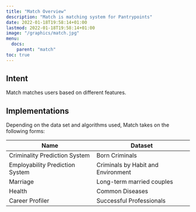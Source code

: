 ```yaml
---
title: "Match Overview"
description: "Match is matching system for Pantrypoints"
date: 2022-01-18T19:58:14+01:00
lastmod: 2022-01-18T19:58:14+01:00
image: "/graphics/match.jpg"
menu:
  docs:
    parent: "match"    
toc: true
---
```



## Intent

Match matches users based on different features.


## Implementations

Depending on the data set and algorithms used, Match takes on the following forms:

Name | Dataset
--- | ---
Criminality Prediction System | Born Criminals
Employability Prediction System | Criminals by Habit and Environment
Marriage | Long-term married couples
Health | Common Diseases
Career Profiler | Successful Professionals 

<!-- ---

## Models
 -->

